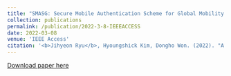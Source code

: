 ```yaml
---
title: "SMASG: Secure Mobile Authentication Scheme for Global Mobility Network"
collection: publications
permalink: /publication/2022-3-8-IEEEACCESS
date: 2022-03-08
venue: 'IEEE Access'
citation: '<b>Jihyeon Ryu</b>, Hyoungshick Kim, Dongho Won. (2022). "A New Lightweight and Anonymous Authentication Scheme for IoT." <i>IEEE Access</i>. 10, 26907 - 26919.'
---
```


[Download paper here](http://janicejihyeon.github.io/files/IEEEACCESS_SMASG.pdf)
